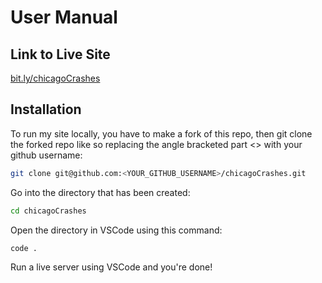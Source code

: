 # User Manual

## Link to Live Site
[bit.ly/chicagoCrashes](bit.ly/chicagoCrashes) 

## Installation 
To run my site locally, you have to make a fork of this repo, then git clone the forked repo like so replacing the angle bracketed part <> with your github username:
```bash
git clone git@github.com:<YOUR_GITHUB_USERNAME>/chicagoCrashes.git
```

Go into the directory that has been created:
```bash
cd chicagoCrashes
```

Open the directory in VSCode using this command:
```bash
code .
```

Run a live server using VSCode and you're done!